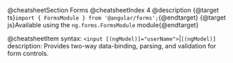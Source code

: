 @cheatsheetSection
Forms
@cheatsheetIndex 4
@description
{@target ts}`import { FormsModule } from '@angular/forms';`{@endtarget}
{@target js}Available using the `ng.forms.FormsModule` module{@endtarget}

@cheatsheetItem
syntax:
`<input [(ngModel)]="userName">`|`[(ngModel)]`
description:
Provides two-way data-binding, parsing, and validation for form controls.

